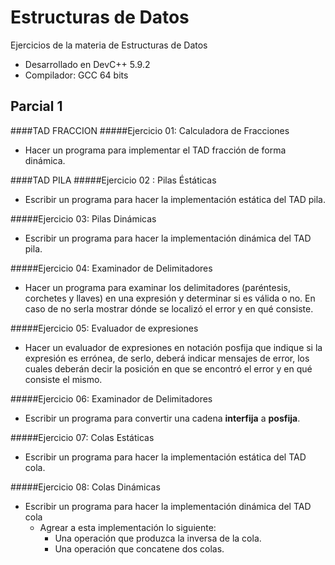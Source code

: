 Estructuras de Datos
====================
Ejercicios de la materia de Estructuras de Datos

 - Desarrollado en DevC++ 5.9.2
 - Compilador: GCC 64 bits

Parcial 1
---------

####TAD FRACCION
#####Ejercicio 01: Calculadora de Fracciones
 - Hacer un programa para implementar el TAD fracción de forma dinámica.


####TAD PILA
#####Ejercicio 02 : Pilas Éstáticas
 - Escribir un programa para hacer la implementación estática del TAD pila.

#####Ejercicio 03: Pilas Dinámicas
 - Escribir un programa para hacer la implementación dinámica del TAD pila.

#####Ejercicio 04: Examinador de Delimitadores
 - Hacer un programa para examinar los delimitadores (paréntesis, corchetes y llaves) en una expresión y determinar si es válida o no. En caso de no serla mostrar dónde se localizó el error y en qué consiste.

#####Ejercicio 05: Evaluador de expresiones
 - Hacer un evaluador de expresiones en notación posfija que indique si la expresión es errónea, de serlo, deberá indicar mensajes de error, los cuales deberán decir la posición en que se encontró el error y en qué consiste el mismo.

#####Ejercicio 06: Examinador de Delimitadores
 - Escribir un programa para convertir una cadena **interfija** a **posfija**.

#####Ejercicio 07: Colas Estáticas
 - Escribir un programa para hacer la implementación estática del TAD cola.

#####Ejercicio 08: Colas Dinámicas
  - Escribir un programa para hacer la implementación dinámica del TAD cola
      + Agrear a esta implementación lo siguiente:
          * Una operación que produzca la inversa de la cola.
          * Una operación que concatene dos colas.
